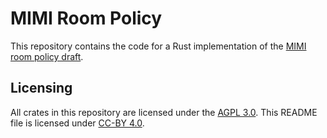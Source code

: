 <!--
SPDX-FileCopyrightText: 2025 Phoenix R&D GmbH <hello@phnx.im>

SPDX-License-Identifier: CC-BY-4.0
-->

# MIMI Room Policy

This repository contains the code for a Rust implementation of the [MIMI room policy draft](https://datatracker.ietf.org/doc/draft-ietf-mimi-room-policy/).

## Licensing

All crates in this repository are licensed under the [AGPL 3.0](https://www.gnu.org/licenses/agpl-3.0.html). This README file is licensed under [CC-BY 4.0](https://creativecommons.org/licenses/by/4.0/).

